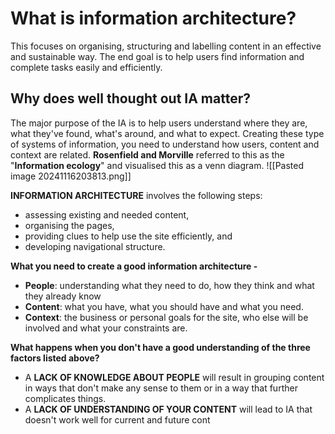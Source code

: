 # What is information architecture?
This focuses on organising, structuring and labelling content in an effective and sustainable way. The end goal is to help users find information and complete tasks easily and efficiently.

## Why does well thought out IA matter?
The major purpose of the IA is to help users understand where they are, what they've found, what's around, and what to expect.
Creating these type of systems of information, you need to understand how users, content and context are related.
**Rosenfield and Morville** referred to this as the "**Information ecology**" and visualised this as a venn diagram.
![[Pasted image 20241116203813.png]]

**INFORMATION ARCHITECTURE** involves the following steps:
- assessing existing and needed content,
- organising the pages,
- providing clues to help use the site efficiently, and
- developing navigational structure.

**What you need to create a good information architecture -**
- **People**: understanding what they need to do, how they think and what they already know
- **Content**: what you have, what you should have and what you need.
- **Context**: the business or personal goals for the site, who else will be involved and what your constraints are.

**What happens when you don't have a good understanding of the three factors listed above?**
- A **LACK OF KNOWLEDGE ABOUT PEOPLE** will result in grouping content in ways that don't make any sense to them or in a way that further complicates things.
- A **LACK OF UNDERSTANDING OF YOUR CONTENT** will lead to IA that doesn't work well for current and future cont

